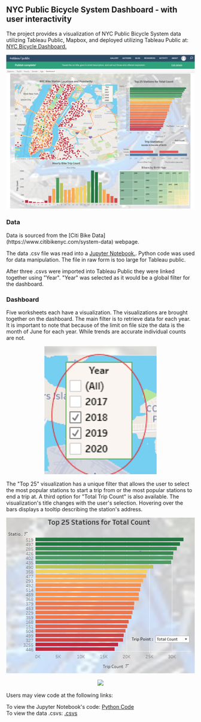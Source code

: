

<html>
           
<body>
<p>
<h2>NYC Public Bicycle System Dashboard - with user interactivity</h2>
The project provides a visualization of NYC Public Bicycle System data utilizing Tableau Public, Mapbox, and deployed utilizing Tableau Public at: <a href="https://public.tableau.com/views/NYCBikeStations/Dashboard?:language=en&:display_count=y&publish=yes&:origin=viz_share_link">NYC Bicycle Dashboard.</a><br>

<p align="center"><kbd><img width="600" height="auto" src="Images/Dashboard.PNG"></kbd>
  
<h3>Data</h3>
Data is sourced from the [Citi Bike Data](https://www.citibikenyc.com/system-data) webpage.</a>

The data .csv file was read into a [Jupyter Notebook.](/Data_Cleaning.ipynb).  Python code was used for data manipulation.  The file in raw form is too large for Tableau public. 

After three .csvs were imported into Tableau Public they were linked together using "Year".  "Year" was selected as it would be a global filter for the dashboard.

<h3>Dashboard</h3>
Five worksheets each have a visualization. The visualizations are brought together on the dashboard.  The main filter is to retrieve data for each year. It is important to note that because of the limit on file size the data is the month of June for each year.  While trends are accurate individual counts are not.
<p align="center"><kbd><img width="300" height="auto" src="Images/Year_Filter.png"></kbd>

The "Top 25" visualization has a unique filter that allows the user to select the most popular stations to start a trip from or the most popular stations to end a trip at. A third option for "Total Trip Count" is also available.  The visualization's title changes with the user's selection.  Hovering over the bars displays a tooltip describing the station's address.
<p align="center"><kbd><img width="600" height="auto" src="Images/Top25.PNG"></kbd>
  


<p align="center"><kbd><img width="600" height="auto" src="static/Images/map.PNG"></kbd>


Users may view code at the following links:

To view the Jupyter Notebook's code: [Python Code](/Data_Cleaning.ipynb)   
To view the data .csvs: [.csvs](/Resources)                       


</body>
</html>
